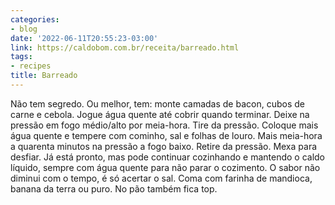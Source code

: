 ```yaml
---
categories:
- blog
date: '2022-06-11T20:55:23-03:00'
link: https://caldobom.com.br/receita/barreado.html
tags:
- recipes
title: Barreado
---
```


Não tem segredo. Ou melhor, tem: monte camadas de bacon, cubos de carne e cebola. Jogue água quente até cobrir quando terminar. Deixe na pressão em fogo médio/alto por meia-hora. Tire da pressão. Coloque mais água quente e tempere com cominho, sal e folhas de louro. Mais meia-hora a quarenta minutos na pressão a fogo baixo. Retire da pressão. Mexa para desfiar. Já está pronto, mas pode continuar cozinhando e mantendo o caldo líquido, sempre com água quente para não parar o cozimento. O sabor não diminui com o tempo, é só acertar o sal. Coma com farinha de mandioca, banana da terra ou puro. No pão também fica top.
